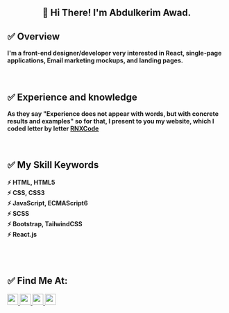 <h2 align="center">👋 Hi There! I'm Abdulkerim Awad.</h2>  

<h2>✅ Overview</h2>
<strong>I'm a front-end designer/developer very interested in React, single-page applications, Email marketing mockups, and landing pages.</strong>
<br/>
<br/>
<br/>

<h2>✅ Experience and knowledge</h2>
 <strong>As they say "Experience does not appear with words, but with concrete results and examples" so for that, I present to you my website, which I coded letter by letter <a href='https://rnxcode.com'><span>RNX</span>Code</a></strong>
 <br/>
 <br/>
 <br/>

<h2>✅ My Skill Keywords</h2>
<strong>
⚡ HTML, HTML5 <br/>
⚡ CSS, CSS3 <br/>
⚡ JavaScript, ECMAScript6 <br/>
⚡ SCSS <br/>
⚡ Bootstrap, TailwindCSS <br/>
⚡ React.js <br/>
 </strong>
<br/>
<br/>
<br/>

<h2>✅ Find Me At:</h2>
<div>
    <a href="https://www.linkedin.com/in/abdulkerim-awad-92652321a/">
        <img src="https://img.shields.io/badge/linkedin-%230077B5.svg?&style=for-the-badge&logo=linkedin&logoColor=white" height=25>
    </a>
 
  <a href="https://stackoverflow.com/users/14137474/abdulkerim">
        <img src="https://img.shields.io/badge/Stack_Overflow-FE7A16?style=for-the-badge&logo=stack-overflow&logoColor=white" height=25>
    </a>
 <a href="https://codepen.io/abdulkarim-awad">
        <img src="https://img.shields.io/badge/Codepen-000000?style=for-the-badge&logo=codepen&logoColor=white" height=25>
    </a>
    <a href="https://www.codewars.com/users/AbdulkerimAwad">
        <img src="https://img.shields.io/badge/Codewars-B1361E?style=for-the-badge&logo=Codewars&logoColor=white" height=25>
    </a>
    
</div>
